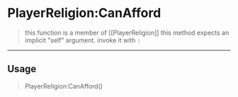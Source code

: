 # PlayerReligion:CanAfford
> this function is a member of [[PlayerReligion]]
> this method expects an implicit "self" argument. invoke it with `:`
-----
## Usage
> PlayerReligion:CanAfford()
